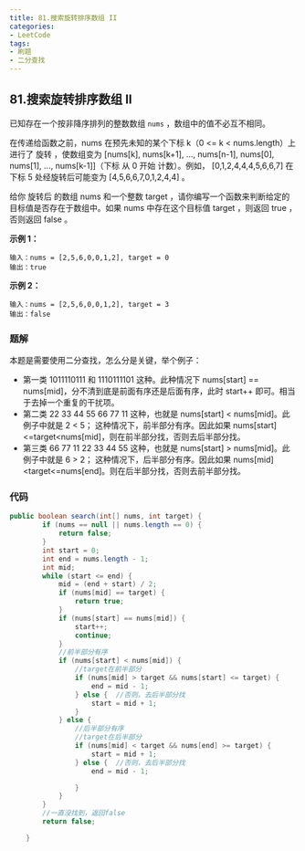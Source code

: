 ```yaml
---
title: 81.搜索旋转排序数组 II
categories:
- LeetCode
tags:
- 刷题
- 二分查找
---
```


## 81.搜索旋转排序数组 II

已知存在一个按非降序排列的整数数组 `nums` ，数组中的值不必互不相同。

在传递给函数之前，nums 在预先未知的某个下标 k（0 <= k < nums.length）上进行了 旋转 ，使数组变为 [nums[k], nums[k+1], ..., nums[n-1], nums[0], nums[1], ..., nums[k-1]]（下标 从 0 开始 计数）。例如， [0,1,2,4,4,4,5,6,6,7] 在下标 5 处经旋转后可能变为 [4,5,6,6,7,0,1,2,4,4] 。

给你 旋转后 的数组 nums 和一个整数 target ，请你编写一个函数来判断给定的目标值是否存在于数组中。如果 nums 中存在这个目标值 target ，则返回 true ，否则返回 false 。

**示例 1：**

```
输入：nums = [2,5,6,0,0,1,2], target = 0
输出：true
```

**示例 2：**

```
输入：nums = [2,5,6,0,0,1,2], target = 3
输出：false
```

### 题解
本题是需要使用二分查找，怎么分是关键，举个例子：

- 第一类
  1011110111 和 1110111101 这种。此种情况下 nums[start] == nums[mid]，分不清到底是前面有序还是后面有序，此时 start++ 即可。相当于去掉一个重复的干扰项。
- 第二类
  22 33 44 55 66 77 11 这种，也就是 nums[start] < nums[mid]。此例子中就是 2 < 5；
  这种情况下，前半部分有序。因此如果 nums[start] <=target<nums[mid]，则在前半部分找，否则去后半部分找。
- 第三类
  66 77 11 22 33 44 55 这种，也就是 nums[start] > nums[mid]。此例子中就是 6 > 2；
  这种情况下，后半部分有序。因此如果 nums[mid] <target<=nums[end]。则在后半部分找，否则去前半部分找。

### 代码

```java
public boolean search(int[] nums, int target) {
        if (nums == null || nums.length == 0) {
            return false;
        }
        int start = 0;
        int end = nums.length - 1;
        int mid;
        while (start <= end) {
            mid = (end + start) / 2;
            if (nums[mid] == target) {
                return true;
            }
            if (nums[start] == nums[mid]) {
                start++;
                continue;
            }
            //前半部分有序
            if (nums[start] < nums[mid]) {
                //target在前半部分
                if (nums[mid] > target && nums[start] <= target) {
                    end = mid - 1;
                } else {  //否则，去后半部分找
                    start = mid + 1;
                }
            } else {
                //后半部分有序
                //target在后半部分
                if (nums[mid] < target && nums[end] >= target) {
                    start = mid + 1;
                } else {  //否则，去后半部分找
                    end = mid - 1;

                }
            }
        }
        //一直没找到，返回false
        return false;

    }
```